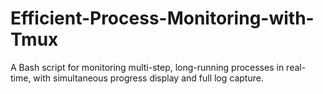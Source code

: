 # Efficient-Process-Monitoring-with-Tmux
A Bash script for monitoring multi-step, long-running processes in real-time, with simultaneous progress display and full log capture.
